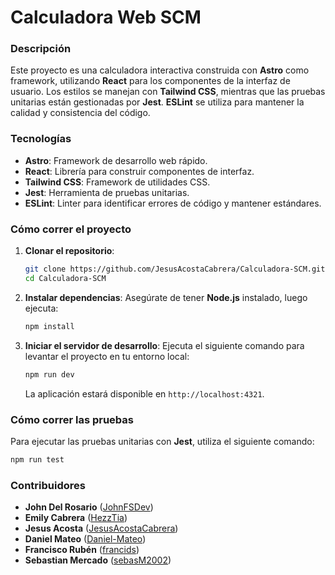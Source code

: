 
# **Calculadora Web SCM**

### **Descripción**
Este proyecto es una calculadora interactiva construida con **Astro** como framework, utilizando **React** para los componentes de la interfaz de usuario. Los estilos se manejan con **Tailwind CSS**, mientras que las pruebas unitarias están gestionadas por **Jest**. **ESLint** se utiliza para mantener la calidad y consistencia del código.

### **Tecnologías**
- **Astro**: Framework de desarrollo web rápido.
- **React**: Librería para construir componentes de interfaz.
- **Tailwind CSS**: Framework de utilidades CSS.
- **Jest**: Herramienta de pruebas unitarias.
- **ESLint**: Linter para identificar errores de código y mantener estándares.

### **Cómo correr el proyecto**
1. **Clonar el repositorio**:
   ```bash
   git clone https://github.com/JesusAcostaCabrera/Calculadora-SCM.git
   cd Calculadora-SCM
   ```

2. **Instalar dependencias**:
   Asegúrate de tener **Node.js** instalado, luego ejecuta:
   ```bash
   npm install
   ```

3. **Iniciar el servidor de desarrollo**:
   Ejecuta el siguiente comando para levantar el proyecto en tu entorno local:
   ```bash
   npm run dev
   ```
   La aplicación estará disponible en `http://localhost:4321`.

### **Cómo correr las pruebas**
Para ejecutar las pruebas unitarias con **Jest**, utiliza el siguiente comando:
```bash
npm run test
```

### **Contribuidores**
- **John Del Rosario** ([JohnFSDev](https://github.com/JohnFSDev))
- **Emily Cabrera** ([HezzTia](https://github.com/HezzTia))
- **Jesus Acosta** ([JesusAcostaCabrera](https://github.com/JesusAcostaCabrera))
- **Daniel Mateo** ([Daniel-Mateo](https://github.com/Daniel-Mateo))
- **Francisco Rubén** ([francids](https://github.com/francids))
- **Sebastian Mercado** ([sebasM2002](https://github.com/sebasM2002))
